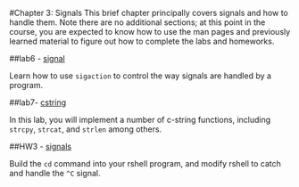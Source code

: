 #Chapter 3: Signals
This brief chapter principally covers signals and how to handle them. Note there are no additional sections;
at this point in the course, you are expected to know how to use the man pages and previously learned material to figure out how to complete the labs and homeworks.

##lab6 - [signal](./lab6-signal)

 Learn how to use `sigaction` to control the way signals are handled by a program.

##lab7- [cstring](./lab7-cstring)

In this lab, you will implement a number of c-string functions, including `strcpy`, `strcat`, and `strlen` among others.

##HW3 - [signals](./hw3-signals)

Build the `cd` command into your rshell program, and modify rshell to catch and handle the `^C` signal.

